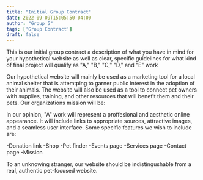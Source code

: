 ```yaml
---
title: "Initial Group Contract"
date: 2022-09-09T15:05:50-04:00
author: "Group 5"
tags: ['Group Contract']
draft: false
---
```


This is our initial group contract
a description of what you have in mind for your hypothetical website as well as clear, specific guidelines for what kind of final project will qualify as "A," "B," "C," "D," and "E" work

Our hypothetical website will mainly be used as a marketing tool for a local animal shelter that is attemtping to garner public interest in the adoption of their animals. The website will also be used as a tool to connect pet owners with supplies, training, and other resources that will benefit them and their pets. 
Our organizations mission will be:


In our opinion, "A" work will represent a proffesional and aesthetic online appearance. It will include links to appropriate sources, attractive images, and a seamless user interface. Some specific features we wish to include are: 

-Donation link
-Shop
-Pet finder
-Events page
-Services page
-Contact page
-Mission

To an unknowing stranger, our website should be indistingushable from a real, authentic pet-focused website. 